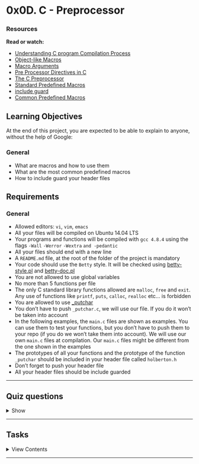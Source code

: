 # 0x0D. C - Preprocessor

### Resources

**Read or watch:**

- [Understanding C program Compilation Process](https://www.youtube.com/watch?v=VDslRumKvRA)
- [Object-like Macros](https://gcc.gnu.org/onlinedocs/gcc-5.1.0/cpp/Object-like-Macros.html#Object-like-Macros)
- [Macro Arguments](https://gcc.gnu.org/onlinedocs/gcc-5.1.0/cpp/Macro-Arguments.html#Macro-Arguments)
- [Pre Processor Directives in C](https://www.youtube.com/watch?v=X6HiYbY3Uak)
- [The C Preprocessor](https://www.cprogramming.com/tutorial/cpreprocessor.html)
- [Standard Predefined Macros](https://gcc.gnu.org/onlinedocs/gcc-5.1.0/cpp/Standard-Predefined-Macros.html#Standard-Predefined-Macros)
- [include guard](https://en.wikipedia.org/wiki/Include_guard)
- [Common Predefined Macros](https://gcc.gnu.org/onlinedocs/gcc-5.1.0/cpp/Common-Predefined-Macros.html#Common-Predefined-Macros)

## Learning Objectives

At the end of this project, you are expected to be able to explain to anyone, without the help of Google:

### General

- What are macros and how to use them
- What are the most common predefined macros
- How to include guard your header files

## Requirements

### General

- Allowed editors: `vi`, `vim`, `emacs`
- All your files will be compiled on Ubuntu 14.04 LTS
- Your programs and functions will be compiled with `gcc 4.8.4` using the flags `-Wall` `-Werror` `-Wextra` `and -pedantic`
- All your files should end with a new line
- A `README.md` file, at the root of the folder of the project is mandatory
- Your code should use the `Betty` style. It will be checked using [betty-style.pl](https://github.com/holbertonschool/Betty/blob/master/betty-style.pl) and [betty-doc.pl](https://github.com/holbertonschool/Betty/blob/master/betty-doc.pl)
- You are not allowed to use global variables
- No more than 5 functions per file
- The only C standard library functions allowed are `malloc`, `free` and `exit`. Any use of functions like `printf`, `puts`, `calloc`, `realloc` etc… is forbidden
- You are allowed to use [_putchar](https://github.com/holbertonschool/_putchar.c/blob/master/_putchar.c)
- You don’t have to push `_putchar.c`, we will use our file. If you do it won’t be taken into account
- In the following examples, the `main.c` files are shown as examples. You can use them to test your functions, but you don’t have to push them to your repo (if you do we won’t take them into account). We will use our own `main.c` files at compilation. Our `main.c` files might be different from the one shown in the examples
- The prototypes of all your functions and the prototype of the function `_putchar` should be included in your header file called `holberton.h`
- Don’t forget to push your header file
- All your header files should be include guarded

---

## Quiz questions

<details>
<summary>Show</summary>
  
### Question #0

What are the steps of compilation?

- [ ] compiler 2. preprocessor 3. assembler 4. linker
- [x] preprocessor 2.compiler 3. assembler 4. linker
- [ ] preprocessor 2.compiler 3. linker 4. assembler

### Question #1

The preprocessor generates assembly code

- [ ] True
- [x] False

### Question #2

The preprocessor generates object code

- [ ] True
- [x] False

### Question #3

The preprocessor links our code with libraries.

- [ ] True
- [x] False

### Question #4

This portion of code is actually using the library stdlib.
```
#include <stdlib.h>
```

- [ ] True
- [x] False

### Question #5

The preprocessor removes all comments

- [x] True
- [ ] False

### Question #6

What is the `gcc` option that runs only the preprocessor?

- [ ] -a
- [ ] -P
- [ ] -p
- [ ] -pedantic
- [x] -E
- [ ] -cisfun
- [ ] -preprocessor

### Question #7

`NULL` is a macro

- [x] True
- [ ] False

Question #8
What will be the last 5 lines of the output of the command `gcc -E` on this code?
```
#include <stdlib.h>

int main(void)
{
    NULL;
    return (EXIT_SUCCESS);
}
```

- [ ] <pre>int main(void)
{
 0;
 return (0);
}
</pre>

- [ ] <pre>int main()
{
 0;
 return (0);
}
</pre>

- [x] <pre>int main(void)
{
 ((void *)0);
 return (0);
}
</pre>

- [ ] <pre>int main(void)
{
 '\0';
 return (0);
}
</pre>

### Question #9

This code will try to allocate 1024 bytes in the heap:
```
#define BUFFER_SIZE 1024
malloc(BUFFER_SIZE)
```

- [x] True
- [ ] False

### Question #10

What does the macro `TABLESIZE` expand to?
```
#define BUFSIZE 1020
#define TABLESIZE BUFSIZE
#undef BUFSIZE
#define BUFSIZE 37
```

- [ ] 1020
- [x] 37
- [ ] nothing

### Question #11

This is the correct way to define the macro `SUB`:
```
#define SUB(a, b) a - b
```

- [ ] Yes
- [ ] No, it should be written this way:
```
#define SUB(a, b) (a - b)
```
- [ ] No, it should be written this way:
```
#define SUB(a, b) (a) - (b)
```
- [x] No, it should be written this way:
```
#define SUB(a, b) ((a) - (b))
```

### Question #12

Why should we use include guards in our header files?

- [ ] Because Holberton said so, and we should never ask why.
- [x] To avoid the problem of double inclusion when dealing with the include directive.

### Question #13

The macro `__FILE__` expands to the name of the current input file, in the form of a C string constant.

- [x] True
- [ ] False

### Question #14

What will be the output of this program? (on a standard 64 bits, Linux machine)
```
#include <stdio.h>
#include <stdlib.h>

#define int char

int main(void)
{
    int i;

    i = 5;
    printf ("sizeof(i) = %lu", sizeof(i));
    return (EXIT_SUCCESS);
}
```

- [ ] Segmentation Fault
- [ ] It does not compile
- [ ] sizeof(i) = 8
- [ ] sizeof(i) = 5
- [ ] sizeof(i) = 4
- [x] sizeof(i) = 1

</details>

---

## Tasks

<details>
<summary>View Contents</summary>

### [0. Object-like Macro](./0-object_like_macro.h)

Create a header file that defines a macro named `SIZE` as an abbreviation for the token `1024`.
```
julien@ubuntu:~/0x0c. macro, structures$ cat 0-main.c
#include "0-object_like_macro.h"
#include "0-object_like_macro.h"
#include <stdio.h>

/**
 * main - check the code for Holberton School students.
 *
 * Return: Always 0.
 */
int main(void)
{
    int s;

    s = 98 + SIZE;
    printf("%d\n", s);
    return (0);
}
julien@ubuntu:~/0x0c. macro, structures$ gcc -Wall -pedantic -Werror -Wextra 0-main.c -o a
julien@ubuntu:~/0x0c. macro, structures$ ./a 
1122
julien@ubuntu:~/0x0c. macro, structures$ 
```

**Repo:**

* GitHub repository: `holbertonschool-low_level_programming`
* Directory: `0x0D-preprocessor`
* File: `0-object_like_macro.h`

### [1. Pi](./1-pi.h)

Create a header file that defines a macro named PI as an abbreviation for the token `3.14159265359`.
```
julien@ubuntu:~/0x0c. macro, structures$ cat 1-main.c
#include "1-pi.h"
#include "1-pi.h"
#include <stdio.h>

/**
 * main - check the code for Holberton School students.
 *
 * Return: Always 0.
 */
int main(void)
{
    float a;
    float r;

    r = 98;
    a = PI * r * r;
    printf("%.3f\n", a);
    return (0);
}
julien@ubuntu:~/0x0c. macro, structures$ gcc -Wall -pedantic -Werror -Wextra 1-main.c -o b
julien@ubuntu:~/0x0c. macro, structures$ ./b
30171.855
julien@ubuntu:~/0x0c. macro, structures$ 
```

**Repo:**

* GitHub repository: `holbertonschool-low_level_programming`
* Directory: `0x0D-preprocessor`
* File: `1-pi.h`

### [2. File name](./2-main.c)

Write a program that prints the name of the file it was compiled from, followed by a new line.

- You are allowed to use the standard library
```
julien@ubuntu:~/0x0c. macro, structures$ gcc -Wall -pedantic -Werror -Wextra 2-main.c -o c
julien@ubuntu:~/0x0c. macro, structures$ ./c 
2-main.c
julien@ubuntu:~/0x0c. macro, structures$ cp 2-main.c 02-main.c
julien@ubuntu:~/0x0c. macro, structures$ gcc -Wall -pedantic -Werror -Wextra 02-main.c -o cc
julien@ubuntu:~/0x0c. macro, structures$ ./cc
02-main.c
julien@ubuntu:~/0x0c. macro, structures$ 
```

**Repo:**

* GitHub repository: `holbertonschool-low_level_programming`
* Directory: `0x0D-preprocessor`
* File: `2-main.c`

### [3. Function-like macro](./3-function_like_macro.h)

Write a function-like macro `ABS(x)` that computes the absolute value of a number `x`.
```
julien@ubuntu:~/0x0c. macro, structures$ cat 3-main.c
#include <stdio.h>
#include "3-function_like_macro.h"
#include "3-function_like_macro.h"

/**
 * main - check the code for Holberton School students.
 *
 * Return: Always 0.
 */
int main(void)
{
    int i;
    int j;

    i = ABS(-98) * 10;
    j = ABS(98) * 10;
    printf("%d, %d\n", i, j);
    return (0);
}
julien@ubuntu:~/0x0c. macro, structures$ gcc -Wall -pedantic -Werror -Wextra 3-main.c -o d
julien@ubuntu:~/0x0c. macro, structures$ ./d 
980, 980
julien@ubuntu:~/0x0c. macro, structures$ 
```

**Repo:**

* GitHub repository: `holbertonschool-low_level_programming`
* Directory: `0x0D-preprocessor`
* File: `3-function_like_macro.h`

### [4. SUM](./4-sum.h)

Write a function-like macro `SUM(x, y)` that computes the sum of the numbers `x` and `y`.
```
julien@ubuntu:~/0x0c. macro, structures$ cat 4-main.c
#include <stdio.h>
#include "4-sum.h"
#include "4-sum.h"

/**
 * main - check the code for Holberton School students.
 *
 * Return: Always 0.
 */
int main(void)
{
    int s;

    s = SUM(98, 1024);
    printf("%d\n", s);
    return (0);
}
julien@ubuntu:~/0x0c. macro, structures$ gcc -Wall -pedantic -Werror -Wextra 4-main.c -o e
julien@ubuntu:~/0x0c. macro, structures$ ./e 
1122
julien@ubuntu:~/0x0c. macro, structures$ 
```

**Repo:**

* GitHub repository: `holbertonschool-low_level_programming`
* Directory: `0x0D-preprocessor`
* File: `4-sum.h`

### 5. Worst abuse of the C preprocessor (IOCCC winner, 1986) #advanced

Compile this program, written by Jim Hague (UK), and feed ascii text into standard input.

- Write a blog post to explain what this program does, how it works, and “de-obfuscate” it step by step for the reader
- You blog post should have at least one picture, at the top of the blog post
- Publish your blog post on Medium or LinkedIn
- Share your blog post at least on LinkedIn

Once done, please add all urls below (blog post, LinkedIn post, etc.)

Please, remember that these blogs must be written in English to further your technical ability in a variety of settings **It is your responsibility to request a review for your blog from a peer before the project’s deadline. If no peers have been reviewed, you should request a review from a TA or staff member.**
```
julien@ubuntu:~/c/ioccc$ cat hague.c 
#define DIT (
#define DAH )
#define __DAH   ++
#define DITDAH  *
#define DAHDIT  for
#define DIT_DAH malloc
#define DAH_DIT gets
#define _DAHDIT char
_DAHDIT _DAH_[]="ETIANMSURWDKGOHVFaLaPJBXCYZQb54a3d2f16g7c8a90l?e'b.s;i,d:"
;main           DIT         DAH{_DAHDIT
DITDAH          _DIT,DITDAH     DAH_,DITDAH DIT_,
DITDAH          _DIT_,DITDAH        DIT_DAH DIT
DAH,DITDAH      DAH_DIT DIT     DAH;DAHDIT
DIT _DIT=DIT_DAH    DIT 81          DAH,DIT_=_DIT
__DAH;_DIT==DAH_DIT DIT _DIT        DAH;__DIT
DIT'\n'DAH DAH      DAHDIT DIT      DAH_=_DIT;DITDAH
DAH_;__DIT      DIT         DITDAH
_DIT_?_DAH DIT      DITDAH          DIT_ DAH:'?'DAH,__DIT
DIT' 'DAH,DAH_ __DAH    DAH DAHDIT      DIT
DITDAH          DIT_=2,_DIT_=_DAH_; DITDAH _DIT_&&DIT
DITDAH _DIT_!=DIT   DITDAH DAH_>='a'?   DITDAH
DAH_&223:DITDAH     DAH_ DAH DAH;       DIT
DITDAH          DIT_ DAH __DAH,_DIT_    __DAH DAH
DITDAH DIT_+=       DIT DITDAH _DIT_>='a'?  DITDAH _DIT_-'a':0
DAH;}_DAH DIT DIT_  DAH{            __DIT DIT
DIT_>3?_DAH     DIT          DIT_>>1 DAH:'\0'DAH;return
DIT_&1?'-':'.';}__DIT DIT           DIT_ DAH _DAHDIT
DIT_;{DIT void DAH write DIT            1,&DIT_,1 DAH;}
julien@ubuntu:~/c/ioccc$ gcc hague.c -o h
hague.c:10:2: warning: return type defaults to ‘int’ [-Wimplicit-int]
 ;main   DIT   DAH{_DAHDIT
  ^
hague.c: In function ‘main’:
hague.c:6:17: warning: conflicting types for built-in function ‘malloc’
 #define DIT_DAH malloc
                 ^
hague.c:12:24: note: in expansion of macro ‘DIT_DAH’
 DITDAH   _DIT_,DITDAH  DIT_DAH DIT
                        ^
hague.c:15:35: warning: implicit declaration of function ‘__DIT’ [-Wimplicit-function-declaration]
 __DAH;_DIT==DAH_DIT DIT _DIT  DAH;__DIT
                                   ^
hague.c:18:7: warning: implicit declaration of function ‘_DAH’ [-Wimplicit-function-declaration]
 _DIT_?_DAH DIT  DITDAH   DIT_ DAH:'?'DAH,__DIT
       ^
hague.c: At top level:
hague.c:25:6: warning: return type defaults to ‘int’ [-Wimplicit-int]
 DAH;}_DAH DIT DIT_ DAH{   __DIT DIT
      ^
hague.c: In function ‘_DAH’:
hague.c:25:6: warning: type of ‘DIT_’ defaults to ‘int’ [-Wimplicit-int]
hague.c: At top level:
hague.c:27:17: warning: return type defaults to ‘int’ [-Wimplicit-int]
 DIT_&1?'-':'.';}__DIT DIT   DIT_ DAH _DAHDIT
                 ^
hague.c: In function ‘__DIT’:
hague.c:28:20: warning: implicit declaration of function ‘write’ [-Wimplicit-function-declaration]
 DIT_;{DIT void DAH write DIT   1,&DIT_,1 DAH;}
                    ^
/tmp/ccG1Yh1A.o: In function `main':
hague.c:(.text+0x14a): warning: the `gets' function is dangerous and should not be used.
julien@ubuntu:~/c/ioccc$ ./h 
Hello, Holberton
.... . .-.. .-.. --- --..-- ? .... --- .-.. -... . .-. - --- -. 
julien@ubuntu:~/c/ioccc$ 
```

### 6. Fun with the preprocessor #forfun

Write a program that can print `Hello, Holberton`, followed by a new line.

You are not allowed to use more than one line of code
You are not allowed to use more than `32` characters in the file `101-preprocessor_abuse.c`, including the documentation of your functions and the preprocessor directives
You are not allowed to include other c files
You are not allowed to include other header files
Remember: your program should pass all `Betty` checks for style and documentation
You don’t have to use the `-pedantic`, `-Wall`, `-Werror`, `-Wextra` gcc flags
This program should be written in C and will be compiled with `gcc`

*This task is for fun and intellectual curiosity only. It will not be auto-reviewed. You will not get points from it

**Repo:**

* GitHub repository: `holbertonschool-low_level_programming`
* Directory: `0x0D-preprocessor`
* File: `101-preprocessor_abuse.c`

</details>

---
